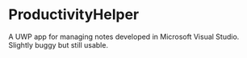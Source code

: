 # ProductivityHelper
A UWP app for managing notes developed in Microsoft Visual Studio. Slightly buggy but still usable.
